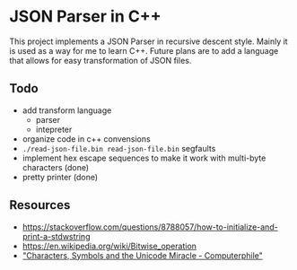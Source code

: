 # JSON Parser in C++

This project implements a JSON Parser in recursive descent style.
Mainly it is used as a way for me to learn C++. Future plans are
to add a language that allows for easy transformation of JSON
files.

## Todo

* add transform language
    * parser
    * intepreter
* organize code in c++ convensions
* `./read-json-file.bin read-json-file.bin` segfaults
* implement hex escape sequences to make it work with multi-byte characters (done)
* pretty printer (done)

## Resources

* https://stackoverflow.com/questions/8788057/how-to-initialize-and-print-a-stdwstring
* https://en.wikipedia.org/wiki/Bitwise_operation
* ["Characters, Symbols and the Unicode Miracle - Computerphile"](https://www.youtube.com/watch?v=MijmeoH9LT4)
                        